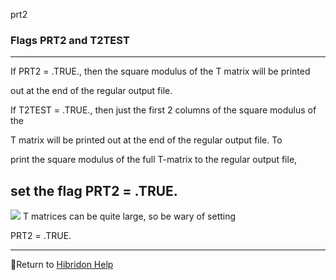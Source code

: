 prt2


###   Flags PRT2 and T2TEST


------------------------------


If PRT2 = .TRUE., then the square modulus of the  T  matrix will be printed

out at the end of the regular output file.


If T2TEST = .TRUE., then just the first 2 columns of the square modulus of the

T  matrix will be printed out at the end of the regular output file. To

print the square modulus of the full T-matrix to the regular output file,

set the flag PRT2 = .TRUE.
------------------------------


![](cautionsmall.gif)   T  matrices can be quite large, so be wary of setting

PRT2 = .TRUE.


------------------------------


[](hibhelp.html) [](up_arrow.gif)  Return to  [Hibridon Help](hibhelp.html)
